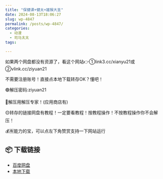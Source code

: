 ```yaml
---
title: "保健课+健太+雄猴大圣"
date: 2024-08-13T18:06:27
slug: wp-4847
permalink: /posts/wp-4847/
categories:
  - 动漫
  - 司马太太
tags:

---
```


如果两个网盘都没有资源了，看这个网站👉①link3.cc/xianyu21或②vlink.cc/ziyuan21

不需要注册账号！直接点本地下载转存OK？懂吧！

🟢解压密码:ziyuan21

🔵解压用解压专家！(应用商店有)

🟡转存的链接网盘有教程！一定要看教程！按教程操作！不按教程操作你不会解压！

💰🈶能力的宝，可以点左下角赞赏支持一下网站运行

## 📦 下载链接
- [百度网盘](https://blziyuan21.com/pay-download/4847?key=d5ebde3078&down_id=0)
- [本地下载](https://blziyuan21.com/pay-download/4847?key=d5ebde3078&down_id=1)

